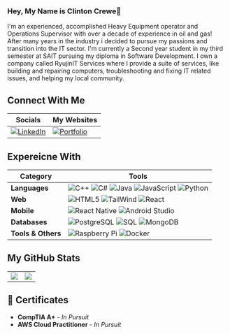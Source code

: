 ### Hey, My Name is Clinton Crewe👋
 
I'm an experienced, accomplished Heavy Equipment operator and Operations Supervisor with over a decade of experience in oil and gas! After many years in the industry i decided to pursue my passions and transition into the IT sector. I'm currently a Second year student in my third semester at SAIT pursuing my diploma in Software Development. I own a company called RyujinIT Services where I provide a suite of services, like building and repairing computers, troubleshooting and fixing IT related issues, and helping my local community. 
 
## Connect With Me
| Socials | My Websites |
|---------|-------------|
| [<img src="https://img.shields.io/badge/-LinkedIn-blue?style=flat-square&logo=linkedin" alt="LinkedIn">](https://www.linkedin.com/in/clintonacrewe/) | [![Portfolio](https://img.shields.io/badge/-Portfolio-000000?style=flat-square)](LINK_TO_YOUR_PORTFOLIO) |

## Expereicne With
| Category         | Tools |
|------------------|-------|
| **Languages**    | ![C++](https://img.shields.io/badge/-C++-00599C?style=flat-square&logo=c%2B%2B) ![C#](https://img.shields.io/badge/-C%23-239120?style=flat-square&logo=c-sharp) ![Java](https://img.shields.io/badge/-Java-007396?style=flat-square&logo=java) ![JavaScript](https://img.shields.io/badge/-JavaScript-F7DF1E?style=flat-square&logo=javascript&logoColor=black) ![Python](https://img.shields.io/badge/-Python-3776AB?style=flat-square&logo=python&logoColor=white) |
| **Web**           | ![HTML5](https://img.shields.io/badge/-HTML5-E34F26?style=flat-square&logo=html5&logoColor=white) ![TailWind](https://img.shields.io/badge/-TailWind-38B2AC?style=flat-square&logo=tailwind-css&logoColor=white) ![React](https://img.shields.io/badge/-React-61DAFB?style=flat-square&logo=react&logoColor=white) |
| **Mobile**        | ![React Native](https://img.shields.io/badge/-React%20Native-61DAFB?style=flat-square&logo=react&logoColor=white) ![Android Studio](https://img.shields.io/badge/-Android%20Studio-3DDC84?style=flat-square&logo=android-studio&logoColor=white) |
| **Databases**     | ![PostgreSQL](https://img.shields.io/badge/-PostgreSQL-336791?style=flat-square&logo=postgresql) ![SQL](https://img.shields.io/badge/-SQL-4479A1?style=flat-square&logo=sqlite&logoColor=white) ![MongoDB](https://img.shields.io/badge/-MongoDB-47A248?style=flat-square&logo=mongodb&logoColor=white) |
| **Tools & Others**| ![Raspberry Pi](https://img.shields.io/badge/-Raspberry%20Pi-C51A4A?style=flat-square&logo=raspberry-pi) ![Docker](https://img.shields.io/badge/-Docker-2496ED?style=flat-square&logo=docker&logoColor=white) | 

## My GitHub Stats

<table width="100%">
  <tr>
    <td align="center" width="50%">
      <a href="https://github.com/ryo-ma/github-profile-trophy">
        <img src="https://github-profile-trophy.vercel.app/?username=CCrewe92&theme=onedark&title=Repositories,Stars,Commit,Followers,Trophy&column=3" />
      </a>
    </td>
    <td align="center" width="50%">
      <img src="https://github-readme-stats.vercel.app/api/top-langs/?username=CCrewe92&layout=compact&count_private=true" />
    </td>
  </tr>
</table>


## 📜 Certificates

- **CompTIA A+** - *In Pursuit*
- **AWS Cloud Practitioner** - *In Pursuit*


 
 
